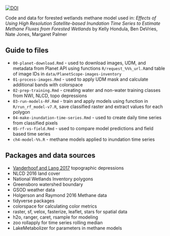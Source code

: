 [![DOI](https://zenodo.org/badge/277689447.svg)](https://zenodo.org/badge/latestdoi/277689447)

Code and data for forested wetlands methane model used in: *Effects of Using High Resolution Satellite-based Inundation Time Series to Estimate Methane Fluxes from Forested Wetlands* by Kelly Hondula, Ben DeVries, Nate Jones, Margaret Palmer

## Guide to files 

* `00-planet-download.Rmd` - used to download images, UDM, and metadata from Planet API using functions `R/request_%%%_url.R`and table of image IDs in `data/PlanetScope-images-inventory`
* `01-process-images.Rmd` - used to apply UDM mask and calculate additional bands with colorspace
* `02-prep-training.Rmd` - creating water and non-water training classes from NWI, NLCD, topo depressions
* `03-run-models-RF.Rmd` - train and apply models using function in `R/run_rf_model-v7.R`, save classified raster and extract values for each polygon
* `04-make-inundation-time-series.Rmd` - used to create daily time series from classified pixels
* `05-rf-vs-field.Rmd` - used to compare model predictions and field based time series
* `ch4-model-%%.R` - methane models applied to inundation time series 

## Packages and data sources

* [Vanderhoof and Lang 2017](https://doi.org/10.5066/F70C4T8F) topographic depressions
* NLCD 2016 land cover
* National Wetlands Inventory polygons
* Greensboro watershed boundary
* GSOD weather data
* Holgerson and Raymond 2016 Methane data
* tidyverse packages
* colorspace for calculating color metrics
* raster, sf, velox, fasterize, leaflet, stars for spatial data
* h2o, ranger, caret, rsample for modeling
* zoo rollapply for time series rolling median
* LakeMetabolizer for parameters in methane models

